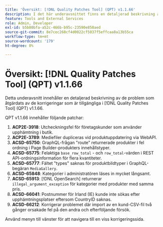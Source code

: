 ```yaml
---
title: 'Översikt: [!DNL Quality Patches Tool] (QPT) v1.1.66'
description: I det här underavsnittet finns en detaljerad beskrivning av de problem som åtgärdats av de korrigeringar som finns i  [!DNL Quality Patches Tool] (QPT) v1.1.66.
feature: Tools and External Services
role: Admin, Developer
exl-id: b5b80bfa-a52c-466b-b95c-23590e850aed
source-git-commit: 8e7cec268cf4d0022cf5037f5effcaa8a13b55ca
workflow-type: tm+mt
source-wordcount: '179'
ht-degree: 0%

---
```


# Översikt: [!DNL Quality Patches Tool] (QPT) v1.1.66

Detta underavsnitt innehåller en detaljerad beskrivning av de problem som åtgärdats av de korrigeringar som är tillgängliga i [!DNL Quality Patches Tool] (QPT) v1.1.66.

QPT v1.1.66 innehåller följande patchar:
1. **ACP2E-3918**: Utcheckningsfel för företagskunder som använder upphämtning i butik.
1. **ACP2E-3789**: Mediefiler dupliceras vid produktuppdatering via WebAPI.
1. **ACSD-65750**: GraphQL-frågan &quot;route&quot; returnerade produkter i fel ordning i Page Builder-produkters innehållstyper.
1. **ACSD-65775**: Felaktiga `base_row_total` - och `row_total`-värden i REST API-ordningsinformation för flera kvantiteter.
1. **ACSD-65777**: Fältet &quot;types&quot; saknas för produktbildtyper i GraphQL-begäran `MediaGallery`.
1. **ACSD-65848**: Kategorier i administratören läses in mycket långsamt.
1. **ACSD-65913**: [!DNL OpenSearch] returnerar `illegal_argument_exception` för kategorier med produkter med samma pris.
1. **ACSD-66041**: Postnummer för Irland (IE) kunde inte sökas efter upphämtningsplatser eftersom CountryID saknas.
1. **ACSD-66212**: Korrigerar problemet där import av en kund-CSV-fil två gånger orsakade fel på den andra och efterföljande försök.

Använd menyn till vänster för att navigera till en viss korrigeringssida.
